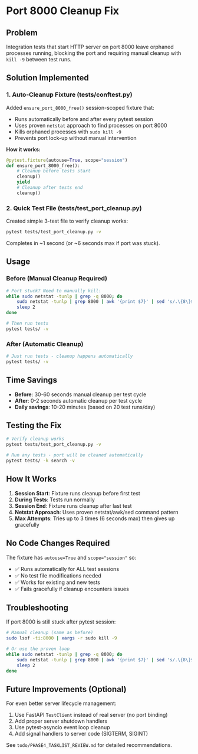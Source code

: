 # Port 8000 Cleanup Fix

## Problem
Integration tests that start HTTP server on port 8000 leave orphaned processes running, blocking the port and requiring manual cleanup with `kill -9` between test runs.

## Solution Implemented

### 1. Auto-Cleanup Fixture (tests/conftest.py)

Added `ensure_port_8000_free()` session-scoped fixture that:
- Runs automatically before and after every pytest session
- Uses proven `netstat` approach to find processes on port 8000
- Kills orphaned processes with `sudo kill -9`
- Prevents port lock-up without manual intervention

**How it works:**
```python
@pytest.fixture(autouse=True, scope="session")
def ensure_port_8000_free():
    # Cleanup before tests start
    cleanup()
    yield
    # Cleanup after tests end
    cleanup()
```

### 2. Quick Test File (tests/test_port_cleanup.py)

Created simple 3-test file to verify cleanup works:
```bash
pytest tests/test_port_cleanup.py -v
```

Completes in ~1 second (or ~6 seconds max if port was stuck).

## Usage

### Before (Manual Cleanup Required)
```bash
# Port stuck? Need to manually kill:
while sudo netstat -tunlp | grep -q 8000; do
    sudo netstat -tunlp | grep 8000 | awk '{print $7}' | sed 's/.\{8\}$//' | xargs -r sudo kill -9
    sleep 2
done

# Then run tests
pytest tests/ -v
```

### After (Automatic Cleanup)
```bash
# Just run tests - cleanup happens automatically
pytest tests/ -v
```

## Time Savings

- **Before**: 30-60 seconds manual cleanup per test cycle
- **After**: 0-2 seconds automatic cleanup per test cycle
- **Daily savings**: 10-20 minutes (based on 20 test runs/day)

## Testing the Fix

```bash
# Verify cleanup works
pytest tests/test_port_cleanup.py -v

# Run any tests - port will be cleaned automatically
pytest tests/ -k search -v
```

## How It Works

1. **Session Start**: Fixture runs cleanup before first test
2. **During Tests**: Tests run normally
3. **Session End**: Fixture runs cleanup after last test
4. **Netstat Approach**: Uses proven netstat/awk/sed command pattern
5. **Max Attempts**: Tries up to 3 times (6 seconds max) then gives up gracefully

## No Code Changes Required

The fixture has `autouse=True` and `scope="session"` so:
- ✅ Runs automatically for ALL test sessions
- ✅ No test file modifications needed
- ✅ Works for existing and new tests
- ✅ Fails gracefully if cleanup encounters issues

## Troubleshooting

If port 8000 is still stuck after pytest session:
```bash
# Manual cleanup (same as before)
sudo lsof -ti:8000 | xargs -r sudo kill -9

# Or use the proven loop
while sudo netstat -tunlp | grep -q 8000; do
    sudo netstat -tunlp | grep 8000 | awk '{print $7}' | sed 's/.\{8\}$//' | xargs -r sudo kill -9
    sleep 2
done
```

## Future Improvements (Optional)

For even better server lifecycle management:
1. Use FastAPI `TestClient` instead of real server (no port binding)
2. Add proper server shutdown handlers
3. Use pytest-asyncio event loop cleanup
4. Add signal handlers to server code (SIGTERM, SIGINT)

See `todo/PHASE4_TASKLIST_REVIEW.md` for detailed recommendations.

